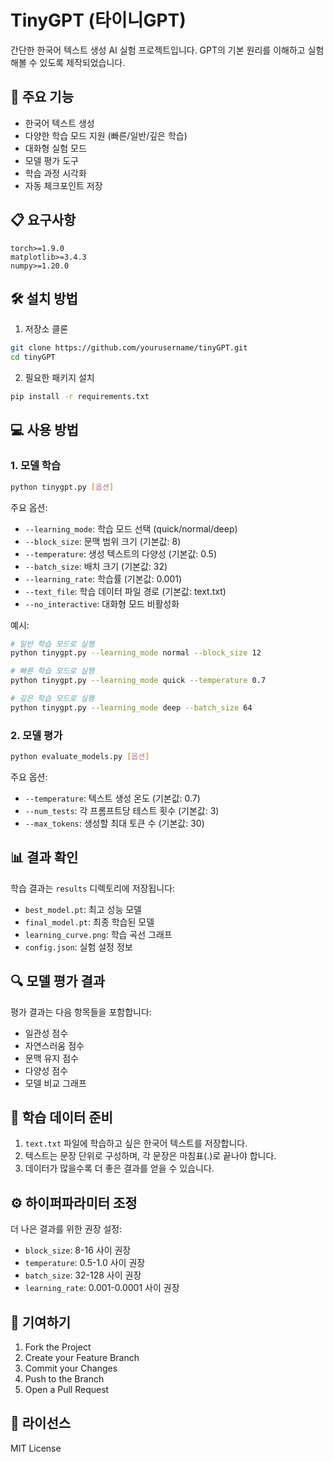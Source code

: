 # TinyGPT (타이니GPT)

간단한 한국어 텍스트 생성 AI 실험 프로젝트입니다. GPT의 기본 원리를 이해하고 실험해볼 수 있도록 제작되었습니다.

## 🚀 주요 기능

- 한국어 텍스트 생성
- 다양한 학습 모드 지원 (빠른/일반/깊은 학습)
- 대화형 실험 모드
- 모델 평가 도구
- 학습 과정 시각화
- 자동 체크포인트 저장

## 📋 요구사항

```
torch>=1.9.0
matplotlib>=3.4.3
numpy>=1.20.0
```

## 🛠️ 설치 방법

1. 저장소 클론
```bash
git clone https://github.com/yourusername/tinyGPT.git
cd tinyGPT
```

2. 필요한 패키지 설치
```bash
pip install -r requirements.txt
```

## 💻 사용 방법

### 1. 모델 학습

```bash
python tinygpt.py [옵션]
```

주요 옵션:
- `--learning_mode`: 학습 모드 선택 (quick/normal/deep)
- `--block_size`: 문맥 범위 크기 (기본값: 8)
- `--temperature`: 생성 텍스트의 다양성 (기본값: 0.5)
- `--batch_size`: 배치 크기 (기본값: 32)
- `--learning_rate`: 학습률 (기본값: 0.001)
- `--text_file`: 학습 데이터 파일 경로 (기본값: text.txt)
- `--no_interactive`: 대화형 모드 비활성화

예시:
```bash
# 일반 학습 모드로 실행
python tinygpt.py --learning_mode normal --block_size 12

# 빠른 학습 모드로 실행
python tinygpt.py --learning_mode quick --temperature 0.7

# 깊은 학습 모드로 실행
python tinygpt.py --learning_mode deep --batch_size 64
```

### 2. 모델 평가

```bash
python evaluate_models.py [옵션]
```

주요 옵션:
- `--temperature`: 텍스트 생성 온도 (기본값: 0.7)
- `--num_tests`: 각 프롬프트당 테스트 횟수 (기본값: 3)
- `--max_tokens`: 생성할 최대 토큰 수 (기본값: 30)

## 📊 결과 확인

학습 결과는 `results` 디렉토리에 저장됩니다:
- `best_model.pt`: 최고 성능 모델
- `final_model.pt`: 최종 학습된 모델
- `learning_curve.png`: 학습 곡선 그래프
- `config.json`: 실험 설정 정보

## 🔍 모델 평가 결과

평가 결과는 다음 항목들을 포함합니다:
- 일관성 점수
- 자연스러움 점수
- 문맥 유지 점수
- 다양성 점수
- 모델 비교 그래프

## 📝 학습 데이터 준비

1. `text.txt` 파일에 학습하고 싶은 한국어 텍스트를 저장합니다.
2. 텍스트는 문장 단위로 구성하며, 각 문장은 마침표(.)로 끝나야 합니다.
3. 데이터가 많을수록 더 좋은 결과를 얻을 수 있습니다.

## ⚙️ 하이퍼파라미터 조정

더 나은 결과를 위한 권장 설정:
- `block_size`: 8-16 사이 권장
- `temperature`: 0.5-1.0 사이 권장
- `batch_size`: 32-128 사이 권장
- `learning_rate`: 0.001-0.0001 사이 권장

## 🤝 기여하기

1. Fork the Project
2. Create your Feature Branch
3. Commit your Changes
4. Push to the Branch
5. Open a Pull Request

## 📜 라이선스

MIT License